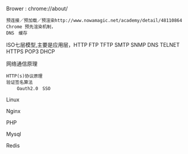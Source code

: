 

Brower : chrome://about/

    预连接／预加载／预渲染http://www.nowamagic.net/academy/detail/48110864
    Chrome 预先渲染机制，
    DNS　缓存


ISO七层模型,主要是应用层，HTTP FTP TFTP SMTP SNMP DNS TELNET HTTPS POP3 DHCP

网络通信原理

    HTTP(s)协议原理
    验证签名算法
        Oauth2.0　SSO

Linux 

Nginx

PHP

Mysql

Redis


